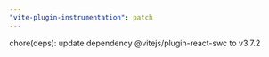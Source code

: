 ```yaml
---
"vite-plugin-instrumentation": patch
---
```


chore(deps): update dependency @vitejs/plugin-react-swc to v3.7.2
